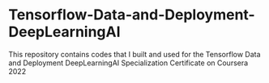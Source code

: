 # Tensorflow-Data-and-Deployment-DeepLearningAI

This repository contains codes that I built and used for the Tensorflow Data and Deployment DeepLearningAI Specialization Certificate on Coursera 2022
